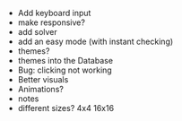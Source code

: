 - Add keyboard input
- make responsive?
- add solver
- add an easy mode (with instant checking)
- themes?
- themes into the Database
- Bug: clicking not working
- Better visuals
- Animations?
- notes
- different sizes? 4x4 16x16
